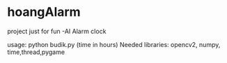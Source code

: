 # hoangAlarm
project just for fun
-AI Alarm clock

usage: python budik.py (time in hours)
Needed libraries: opencv2, numpy, time,thread,pygame
